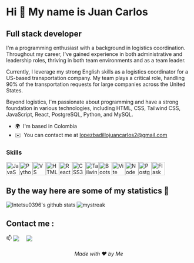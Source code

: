 Hi 👋 My name is Juan Carlos
============================

Full stack developer
--------------------



I'm a programming enthusiast with a background in logistics coordination. Throughout my career, I've gained experience in both administrative and leadership roles, thriving in both team environments and as a team leader.

Currently, I leverage my strong English skills as a logistics coordinator for a US-based transportation company. My team plays a critical role, handling 90% of the transportation requests for large companies across the United States.

Beyond logistics, I'm passionate about programming and have a strong foundation in various technologies, including HTML, CSS, Tailwind CSS, JavaScript, React, PostgreSQL, Python, and MySQL.

* 🌍  I'm based in Colombia
* ✉️  You can contact me at [lopezbadillojuancarlos2@gmail.com](mailto:lopezbadillojuancarlos2@gmail.com)

### Skills


<p align="left">
<a href="https://developer.mozilla.org/en-US/docs/Web/JavaScript" target="_blank" rel="noreferrer"><img src="https://raw.githubusercontent.com/danielcranney/readme-generator/main/public/icons/skills/javascript-colored.svg" width="36" height="36" alt="JavaScript" /></a><a href="https://www.python.org/" target="_blank" rel="noreferrer"><img src="https://raw.githubusercontent.com/danielcranney/readme-generator/main/public/icons/skills/python-colored.svg" width="36" height="36" alt="Python" /></a><a href="https://code.visualstudio.com/" target="_blank" rel="noreferrer"><img src="https://raw.githubusercontent.com/danielcranney/readme-generator/main/public/icons/skills/visualstudiocode.svg" width="36" height="36" alt="VS Code" /></a><a href="https://developer.mozilla.org/en-US/docs/Glossary/HTML5" target="_blank" rel="noreferrer"><img src="https://raw.githubusercontent.com/danielcranney/readme-generator/main/public/icons/skills/html5-colored.svg" width="36" height="36" alt="HTML5" /></a><a href="https://reactjs.org/" target="_blank" rel="noreferrer"><img src="https://raw.githubusercontent.com/danielcranney/readme-generator/main/public/icons/skills/react-colored.svg" width="36" height="36" alt="React" /></a><a href="https://www.w3.org/TR/CSS/#css" target="_blank" rel="noreferrer"><img src="https://raw.githubusercontent.com/danielcranney/readme-generator/main/public/icons/skills/css3-colored.svg" width="36" height="36" alt="CSS3" /></a><a href="https://tailwindcss.com/" target="_blank" rel="noreferrer"><img src="https://raw.githubusercontent.com/danielcranney/readme-generator/main/public/icons/skills/tailwindcss-colored.svg" width="36" height="36" alt="TailwindCSS" /></a><a href="https://getbootstrap.com/" target="_blank" rel="noreferrer"><img src="https://raw.githubusercontent.com/danielcranney/readme-generator/main/public/icons/skills/bootstrap-colored.svg" width="36" height="36" alt="Bootstrap" /></a><a href="https://vitejs.dev/" target="_blank" rel="noreferrer"><img src="https://raw.githubusercontent.com/danielcranney/readme-generator/main/public/icons/skills/vite-colored.svg" width="36" height="36" alt="Vite" /></a><a href="https://nodejs.org/en/" target="_blank" rel="noreferrer"><img src="https://raw.githubusercontent.com/danielcranney/readme-generator/main/public/icons/skills/nodejs-colored.svg" width="36" height="36" alt="NodeJS" /></a><a href="https://www.postgresql.org/" target="_blank" rel="noreferrer"><img src="https://raw.githubusercontent.com/danielcranney/readme-generator/main/public/icons/skills/postgresql-colored.svg" width="36" height="36" alt="PostgreSQL" /></a><a href="https://flask.palletsprojects.com/en/2.0.x/" target="_blank" rel="noreferrer"><img src="https://raw.githubusercontent.com/danielcranney/readme-generator/main/public/icons/skills/flask-colored.svg" width="36" height="36" alt="Flask" /></a>
</p>

## By the way here are some of my statistics 🚀
![Intetsu0396's github stats](https://github-readme-stats.vercel.app/api?username=Intetsu0396&show_icons=true&theme=tokyonight)
<img src="https://github-readme-streak-stats.herokuapp.com/?user=Intetsu0396&theme=tokyonight" alt="mystreak"/>

## Contact me : 
📫 <a href="mailto:lopezbadillojuancarlos2@gmail.com" target="blank"><img align="center" src="https://img.shields.io/badge/lopezbadillojuancarlos2@gmail.com-D14836?style=for-the-badge&logo=gmail&logoColor=white" /></a>    &nbsp;&nbsp;&nbsp;
<a href="https://www.linkedin.com/in/juan-carlos-lopez-badillo" target="blank"><img align="center" src="https://img.shields.io/badge/Juan Carlos Lopez-0077B5?style=for-the-badge&logo=linkedin&logoColor=white" /></a> &nbsp;&nbsp;&nbsp;

<h6 align="center">Made with ❤️ by Me </h6>









